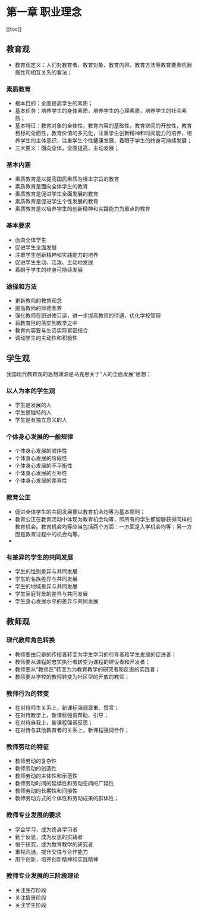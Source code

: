 # 第一章 职业理念
[[toc]]

## 教育观

- 教育观定义：人们对教育者、教育对象、教育内容、教育方法等教育要素机器属性和相互关系的看法；

### 素质教育
- 根本目的：全面提高学生的素质；
- 基本任务：培养学生的身体素质，培养学生的心理素质，培养学生的社会素质；
- 基本特征：教育对象的全体性，教育内容的基础性，教育空间的开放性，教育目标的全面性，教育价值的多元化，注重学生创新精神和时间能力的培养，培养学生的主体意识，注重学生个性健康发展，着眼于学生的终身可持续发展；
- 三大要义：面向全体，全面提高，主动发展；

### 基本内涵
* 素质教育是以提高国民素质为根本宗旨的教育
* 素质教育是面向全体学生的教育
* 素质教育是促进学生全面发展的教育
* 素质教育是促进学生个性发展的教育
* 素质教育是以培养学生的创新精神和实践能力为重点的教育

### 基本要求
* 面向全体学生
* 促进学生全面发展
* 注重学生创新精神和实践能力的培养
* 促进学生生动、活泼、主动地发展
* 着眼于学生的终身可持续发展

### 途径和方法
- 更新教师的教育观念
- 提高教师的师德素养
- 强化教师在职进修只读，进一步提高教师的待遇，优化学校管理
- 将教育目的落实到教学之中
- 教育内容要与生活实际紧密结合
- 调动学生的主动性和积极性
  
   
## 学生观
我国现代教育观的思想渊源是马克思关于“人的全面发展”思想；

### 以人为本的学生观
- 学生是发展的人
- 学生是独特的人
- 学生是有独立意义的人

### 个体身心发展的一般规律
- 个体身心发展的顺序性
- 个体身心发展的阶段性
- 个体身心发展的不平衡性
- 个体身心发展的互补性
- 个体身心发展的差异性

### 教育公正
- 促进全体学生的共同发展要以教育机会均等为基本原则；
- 教育公正在教育活动中体现为教育机会均等，即所有的学生都能够获得同样的教育机会。教育机会均等应当包括两个方面：一方面是入学机会均等；另一方面是教育过程中的机会均等。
- 
### 有差异的学生的共同发展
- 学生的性别差异与共同发展
- 学生的名族差异与共同发展
- 学生的地域差异与共同发展
- 学生家庭背景的差异与共同发展
- 学生身心发展水平的差异与共同发展
  
## 教师观

### 现代教师角色转换
- 教师要由只是的传授者转变为学生学习的引导者和学生发展的促进者；
- 教师要从课程的忠实执行者转变为课程的建设者和开发者；
- 教师要从“教师匠”转变为为教育教学的研究者和反思的实践者；
- 教师要从学校的教师转变为社区型的开放的教师；
  
### 教师行为的转变
- 在对待师生关系上，新课标强调尊重、赞赏；
- 在对待教学上，新课标强调帮助、引导；
- 在对待自我上，新课程强调反思；
- 在对待与其他教育者的关系上，新课程强调合作；

### 教师劳动的特征
- 教师劳动的复杂性
- 教师劳动的创造性
- 教师劳动的主体性和示范性
- 教师劳动时间的延续性和劳动空间的广延性
- 教师劳动的长期性和间接性
- 教师劳动方式的个体性和劳动成果的群体性；

### 教师专业发展的要求
- 学会学习，成为终身学习者
- 勤于反思，成为反思的实践者
- 恒于研究，成为教育教学的研究者
- 重视沟通，提升交往与合作能力
- 用于创新，培养创新精神和实践精神

### 教师专业发展的三阶段理论
- 关注生存阶段
- 关注情景阶段
- 关注学生阶段